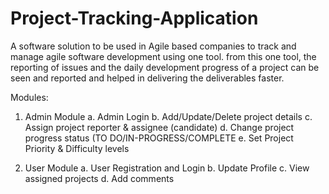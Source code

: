 # Project-Tracking-Application

A software solution to be used in Agile based companies to track and manage agile software development using one tool. from this one tool, the reporting of issues and the daily development progress of a project can be seen and reported and helped in delivering the deliverables faster.

Modules:

1. Admin Module
  a. Admin Login
  b. Add/Update/Delete project details
  c. Assign project reporter & assignee (candidate) 
  d. Change project progress status (TO DO/IN-PROGRESS/COMPLETE
  e. Set Project Priority & Difficulty levels

2. User Module
  a. User Registration and Login
  b. Update Profile
  c. View assigned projects
  d. Add comments

